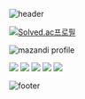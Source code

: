 ![header](https://capsule-render.vercel.app/api?type=transparent&color=212221&height=200&section=header&text=D%20A%20N%20G&fontSize=60)

[![Solved.ac프로필](http://mazassumnida.wtf/api/v2/generate_badge?boj=dang417)](https://solved.ac/dang417)


![mazandi profile](http://mazandi.herokuapp.com/api?handle=dang417&theme=warm)

<img src="https://img.shields.io/badge/Python-3776AB?style=flat&logo=Python&logoColor=white"/> <img src="https://img.shields.io/badge/Django-092E20?style=flat&logo=Django&logoColor=white"/> <img src="https://img.shields.io/badge/JavaScript-F7DF1E?style=flat&logo=JavaScript&logoColor=white"/> <img src="https://img.shields.io/badge/Spring-6DB33F?style=flat&logo=Spring&logoColor=white"/> <img src="https://img.shields.io/badge/Amazon AWS-232F3E?style=flat&logo=Amazon AWS&logoColor=white"/>

![footer](https://capsule-render.vercel.app/api?type=transparent&color=212221&height=200&section=footer&text=rockcatroll&fontSize=30)
